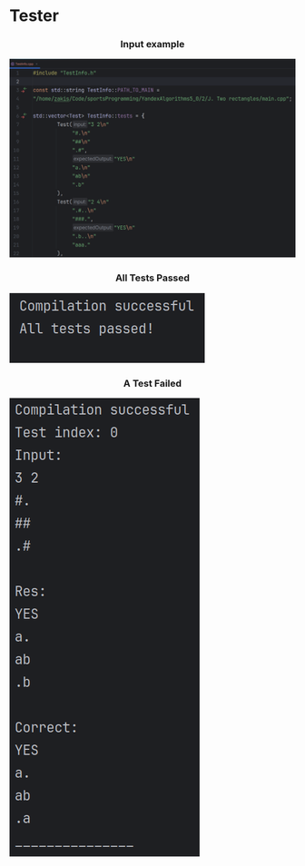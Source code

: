 # Tester

<h3 align="center">Input example</h3>
<img src="https://github.com/Zakis0/Tester/blob/main/img/InputExample.png" alt="Input example">

<h3 align="center">All Tests Passed</h3>
<img src="https://github.com/Zakis0/Tester/blob/main/img/AllTestsPassed.png" alt="All tests passed example">

<h3 align="center">A Test Failed</h3>
<img src="https://github.com/Zakis0/Tester/blob/main/img/TestFail.png" alt="A test failed example">
